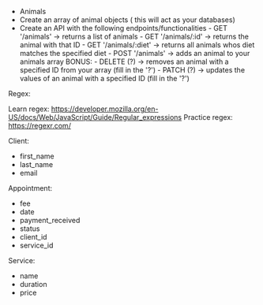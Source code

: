   - Animals
   - Create an array of animal objects ( this will act as your databases)
   - Create an API with the following endpoints/functionalities
    - GET '/animals' -> returns a list of animals
    - GET '/animals/:id' -> returns the animal with that ID
    - GET '/animals/:diet' -> returns all animals whos diet matches the specified diet
    - POST '/animals' -> adds an animal to your animals array
  BONUS:
    - DELETE (?) -> removes an animal with a specified ID from your array (fill in the '?')
    - PATCH (?) -> updates the values of an animal with a specified ID (fill in the '?')


Regex:

Learn regex: https://developer.mozilla.org/en-US/docs/Web/JavaScript/Guide/Regular_expressions
Practice regex: https://regexr.com/


Client:
- first_name
- last_name
- email

Appointment:
- fee
- date
- payment_received
- status
- client_id
- service_id

Service:
- name
- duration
- price